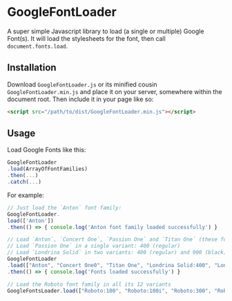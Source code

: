 # GoogleFontLoader
A super simple Javascript library to load (a single or multiple) Google Font(s).
It will load the stylesheets for the font, then call `document.fonts.load`.

## Installation

Download `GoogleFontLoader.js` or its minified cousin `GoogleFontLoader.min.js` and place it on your server, somewhere within the document root. Then include it in your page like so:
```html
<script src="/path/to/dist/GoogleFontLoader.min.js"></script>
```

## Usage

Load Google Fonts like this:
```javascript
GoogleFontLoader
.load(ArrayOfFontFamilies)
.then(...)
.catch(...)
```

For example:


```javascript
// Just load the `Anton` font family:
GoogleFontLoader.
load(['Anton'])
.then(() => { console.log('Anton font family loaded successfully') }

// Load `Anton`, `Concert One`, `Passion One` and `Titan One` (these fonts all have just one style)
// Load `Passion One` in a single variant: 400 (regular)
// Load `Londrina Solid` in two variants: 400 (regular) and 900 (black)
GoogleFontLoader
.load(["Anton", "Concert One0", "Titan One", "Londrina Solid:400", "Londrina Solid:900"]);
.then(() => { console.log('Fonts loaded successfully') }

// Load the Roboto font family in all its 12 variants
GoogleFontsLoader.load(["Roboto:100", "Roboto:100i", "Roboto:300", "Roboto:300i", "Roboto:400", "Roboto:400i", "Roboto:500", "Roboto:500i", "Roboto:700", "Roboto:700i", "Roboto:900", "Roboto:900i"]
```


